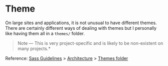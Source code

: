 # Theme

On large sites and applications, it is not unusual to have different themes. There are certainly different ways of dealing with themes but I personally like having them all in a `themes/` folder.

> Note — This is very project-specific and is likely to be non-existent on many projects.*

Reference: [Sass Guidelines](http://sass-guidelin.es/) > [Architecture](http://sass-guidelin.es/#architecture) > [Themes folder](http://sass-guidelin.es/#themes-folder)
